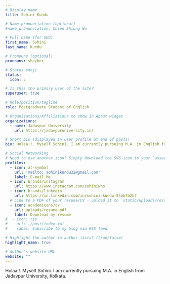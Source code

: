 ```yaml
---
# Display name
title: Sohini Kundu

# Name pronunciation (optional)
#name_pronunciation: Chien Shiung Wu

# Full name (for SEO)
first_name: Sohini
last_name: Kundu

# Pronouns (optional)
pronouns: she/her

# Status emoji
status:
  icon: ☕️

# Is this the primary user of the site?
superuser: true

# Role/position/tagline
role: Postgraduate Student of English

# Organizations/Affiliations to show in About widget
organizations:
  - name: Jadavpur University
    url: https://jadavpuruniversity.in/

# Short bio (displayed in user profile at end of posts)
bio: Holaa!!. Myself Sohini. I am currently pursuing M.A. in English from Jadavpur University, Kolkata. 

# Social Networking
# Need to use another icon? Simply download the SVG icon to your `assets/media/icons/` folder.
profiles:
  - icon: at-symbol
    url: 'mailto: sohinikundu22@gmail.com'
    label: E-mail Me
  - icon: brands/instagram
    url: https://www.instagram.com/sohiniwho
  - icon: brands/linkedin
    url: https://in.linkedin.com/in/sohini-kundu-95bb7b2b7
  # Link to a PDF of your resume/CV - upload it to `static/uploads/resume.pdf`
  - icon: academicons/cv
    url: uploads/resume.pdf
    label: Download my resume
#  - icon: rss
#    url: ./post/index.xml
#    label: Subscribe to my blog via RSS feed

# Highlight the author in author lists? (true/false)
highlight_name: true

# Author's website URL
website: ""
---
```


Holaa!!. Myself Sohini. I am currently pursuing M.A. in English from Jadavpur University, Kolkata. 
